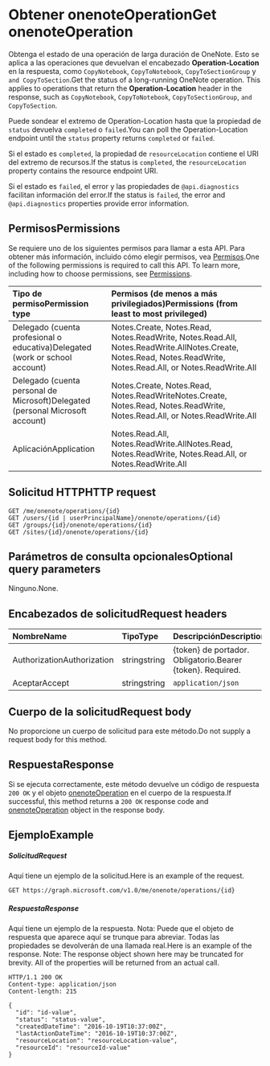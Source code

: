 # <a name="get-onenoteoperation"></a><span data-ttu-id="48106-101">Obtener onenoteOperation</span><span class="sxs-lookup"><span data-stu-id="48106-101">Get onenoteOperation</span></span>

<span data-ttu-id="48106-p101">Obtenga el estado de una operación de larga duración de OneNote. Esto se aplica a las operaciones que devuelvan el encabezado **Operation-Location** en la respuesta, como `CopyNotebook`, `CopyToNotebook`, `CopyToSectionGroup` y `and CopyToSection`.</span><span class="sxs-lookup"><span data-stu-id="48106-p101">Get the status of a long-running OneNote operation. This applies to operations that return the **Operation-Location** header in the response, such as `CopyNotebook`, `CopyToNotebook`, `CopyToSectionGroup`, `and CopyToSection`.</span></span>   

<span data-ttu-id="48106-104">Puede sondear el extremo de Operation-Location hasta que la propiedad de `status` devuelva `completed` o `failed`.</span><span class="sxs-lookup"><span data-stu-id="48106-104">You can poll the Operation-Location endpoint until the `status` property returns `completed` or `failed`.</span></span> 

<span data-ttu-id="48106-105">Si el estado es `completed`, la propiedad de `resourceLocation` contiene el URI del extremo de recursos.</span><span class="sxs-lookup"><span data-stu-id="48106-105">If the status is `completed`, the `resourceLocation` property contains the resource endpoint URI.</span></span> 

<span data-ttu-id="48106-106">Si el estado es `failed`, el error y las propiedades de `@api.diagnostics` facilitan información del error.</span><span class="sxs-lookup"><span data-stu-id="48106-106">If the status is `failed`, the error and `@api.diagnostics` properties provide error information.</span></span>

## <a name="permissions"></a><span data-ttu-id="48106-107">Permisos</span><span class="sxs-lookup"><span data-stu-id="48106-107">Permissions</span></span>
<span data-ttu-id="48106-p102">Se requiere uno de los siguientes permisos para llamar a esta API. Para obtener más información, incluido cómo elegir permisos, vea [Permisos](../../../concepts/permissions_reference.md).</span><span class="sxs-lookup"><span data-stu-id="48106-p102">One of the following permissions is required to call this API. To learn more, including how to choose permissions, see [Permissions](../../../concepts/permissions_reference.md).</span></span>

|<span data-ttu-id="48106-110">Tipo de permiso</span><span class="sxs-lookup"><span data-stu-id="48106-110">Permission type</span></span>      | <span data-ttu-id="48106-111">Permisos (de menos a más privilegiados)</span><span class="sxs-lookup"><span data-stu-id="48106-111">Permissions (from least to most privileged)</span></span>              | 
|:--------------------|:---------------------------------------------------------| 
|<span data-ttu-id="48106-112">Delegado (cuenta profesional o educativa)</span><span class="sxs-lookup"><span data-stu-id="48106-112">Delegated (work or school account)</span></span> | <span data-ttu-id="48106-113">Notes.Create, Notes.Read, Notes.ReadWrite, Notes.Read.All, Notes.ReadWrite.All</span><span class="sxs-lookup"><span data-stu-id="48106-113">Notes.Create, Notes.Read, Notes.ReadWrite, Notes.Read.All, or Notes.ReadWrite.All</span></span>    | 
|<span data-ttu-id="48106-114">Delegado (cuenta personal de Microsoft)</span><span class="sxs-lookup"><span data-stu-id="48106-114">Delegated (personal Microsoft account)</span></span> | <span data-ttu-id="48106-115">Notes.Create, Notes.Read, Notes.ReadWrite</span><span class="sxs-lookup"><span data-stu-id="48106-115">Notes.Create, Notes.Read, Notes.ReadWrite, Notes.Read.All, or Notes.ReadWrite.All</span></span>    | 
|<span data-ttu-id="48106-116">Aplicación</span><span class="sxs-lookup"><span data-stu-id="48106-116">Application</span></span> | <span data-ttu-id="48106-117">Notes.Read.All, Notes.ReadWrite.All</span><span class="sxs-lookup"><span data-stu-id="48106-117">Notes.Read, Notes.ReadWrite, Notes.Read.All, or Notes.ReadWrite.All</span></span> | 

## <a name="http-request"></a><span data-ttu-id="48106-118">Solicitud HTTP</span><span class="sxs-lookup"><span data-stu-id="48106-118">HTTP request</span></span>
<!-- { "blockType": "ignored" } -->
```http
GET /me/onenote/operations/{id}
GET /users/{id | userPrincipalName}/onenote/operations/{id}
GET /groups/{id}/onenote/operations/{id}
GET /sites/{id}/onenote/operations/{id}
```
## <a name="optional-query-parameters"></a><span data-ttu-id="48106-119">Parámetros de consulta opcionales</span><span class="sxs-lookup"><span data-stu-id="48106-119">Optional query parameters</span></span>
<span data-ttu-id="48106-120">Ninguno.</span><span class="sxs-lookup"><span data-stu-id="48106-120">None.</span></span>

## <a name="request-headers"></a><span data-ttu-id="48106-121">Encabezados de solicitud</span><span class="sxs-lookup"><span data-stu-id="48106-121">Request headers</span></span>
| <span data-ttu-id="48106-122">Nombre</span><span class="sxs-lookup"><span data-stu-id="48106-122">Name</span></span>       | <span data-ttu-id="48106-123">Tipo</span><span class="sxs-lookup"><span data-stu-id="48106-123">Type</span></span> | <span data-ttu-id="48106-124">Descripción</span><span class="sxs-lookup"><span data-stu-id="48106-124">Description</span></span>|
|:-----------|:------|:----------|
| <span data-ttu-id="48106-125">Authorization</span><span class="sxs-lookup"><span data-stu-id="48106-125">Authorization</span></span>  | <span data-ttu-id="48106-126">string</span><span class="sxs-lookup"><span data-stu-id="48106-126">string</span></span>  | <span data-ttu-id="48106-p103">{token} de portador. Obligatorio.</span><span class="sxs-lookup"><span data-stu-id="48106-p103">Bearer {token}. Required.</span></span> |
| <span data-ttu-id="48106-129">Aceptar</span><span class="sxs-lookup"><span data-stu-id="48106-129">Accept</span></span> | <span data-ttu-id="48106-130">string</span><span class="sxs-lookup"><span data-stu-id="48106-130">string</span></span> | `application/json` | 

## <a name="request-body"></a><span data-ttu-id="48106-131">Cuerpo de la solicitud</span><span class="sxs-lookup"><span data-stu-id="48106-131">Request body</span></span>
<span data-ttu-id="48106-132">No proporcione un cuerpo de solicitud para este método.</span><span class="sxs-lookup"><span data-stu-id="48106-132">Do not supply a request body for this method.</span></span>

## <a name="response"></a><span data-ttu-id="48106-133">Respuesta</span><span class="sxs-lookup"><span data-stu-id="48106-133">Response</span></span>

<span data-ttu-id="48106-134">Si se ejecuta correctamente, este método devuelve un código de respuesta `200 OK` y el objeto [onenoteOperation](../resources/onenoteoperation.md) en el cuerpo de la respuesta.</span><span class="sxs-lookup"><span data-stu-id="48106-134">If successful, this method returns a `200 OK` response code and [onenoteOperation](../resources/onenoteoperation.md) object in the response body.</span></span>
## <a name="example"></a><span data-ttu-id="48106-135">Ejemplo</span><span class="sxs-lookup"><span data-stu-id="48106-135">Example</span></span>
##### <a name="request"></a><span data-ttu-id="48106-136">Solicitud</span><span class="sxs-lookup"><span data-stu-id="48106-136">Request</span></span>
<span data-ttu-id="48106-137">Aquí tiene un ejemplo de la solicitud.</span><span class="sxs-lookup"><span data-stu-id="48106-137">Here is an example of the request.</span></span>
<!-- {
  "blockType": "request",
  "name": "get_onenoteoperation"
}-->
```http
GET https://graph.microsoft.com/v1.0/me/onenote/operations/{id}
```
##### <a name="response"></a><span data-ttu-id="48106-138">Respuesta</span><span class="sxs-lookup"><span data-stu-id="48106-138">Response</span></span>
<span data-ttu-id="48106-p104">Aquí tiene un ejemplo de la respuesta. Nota: Puede que el objeto de respuesta que aparece aquí se trunque para abreviar. Todas las propiedades se devolverán de una llamada real.</span><span class="sxs-lookup"><span data-stu-id="48106-p104">Here is an example of the response. Note: The response object shown here may be truncated for brevity. All of the properties will be returned from an actual call.</span></span>
<!-- {
  "blockType": "response",
  "truncated": true,
  "@odata.type": "microsoft.graph.onenoteOperation"
} -->
```http
HTTP/1.1 200 OK
Content-type: application/json
Content-length: 215

{
  "id": "id-value",
  "status": "status-value",
  "createdDateTime": "2016-10-19T10:37:00Z",
  "lastActionDateTime": "2016-10-19T10:37:00Z",
  "resourceLocation": "resourceLocation-value",
  "resourceId": "resourceId-value"
}
```

<!-- uuid: 8fcb5dbc-d5aa-4681-8e31-b001d5168d79
2015-10-25 14:57:30 UTC -->
<!-- {
  "type": "#page.annotation",
  "description": "Get onenoteOperation",
  "keywords": "",
  "section": "documentation",
  "tocPath": ""
}-->
